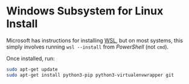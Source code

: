 Windows Subsystem for Linux Install
===================================

Microsoft has instructions for installing [WSL](https://learn.microsoft.com/en-us/windows/wsl/install), but on most systems, this simply involves running `wsl --install` from *PowerShell* (not `cmd`).

Once installed, run:

```bash
sudo apt-get update
sudo apt-get install python3-pip python3-virtualenvwrapper git
```